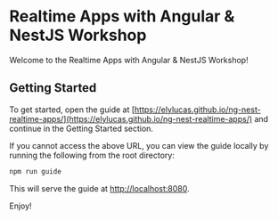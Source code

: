 
# Realtime Apps with Angular & NestJS Workshop

Welcome to the Realtime Apps with Angular & NestJS Workshop! 

## Getting Started

To get started, open the guide at
[https://elylucas.github.io/ng-nest-realtime-apps/](https://elylucas.github.io/ng-nest-realtime-apps/)
and continue in the Getting Started section.

If you cannot access the above URL, you can view the guide locally by running
the following from the root directory:

```bash
npm run guide
```

This will serve the guide at [http://localhost:8080](http://localhost:8080).

Enjoy!
